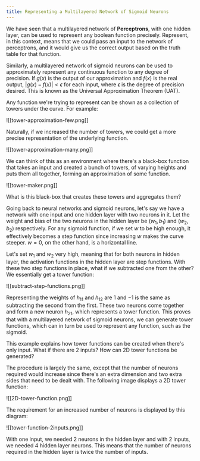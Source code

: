 ```yaml
---
title: Representing a Multilayered Network of Sigmoid Neurons
---
```

We have seen that a multilayered network of **Perceptrons**, with one hidden layer, can be used to represent any boolean function precisely. Represent, in this context, means that we could pass an input to the network of perceptrons, and it would give us the correct output based on the truth table for that function. 

Similarly, a multilayered network of sigmoid neurons can be used to approximately represent any continuous function to any degree of precision. If $g(x)$ is the output of our approximation and $f(x)$ is the real output, $|g(x) - f(x)| < \epsilon$ for each input, where $\epsilon$ is the degree of precision desired. This is known as the Universal Approximation Theorem (UAT).

Any function we're trying to represent can be shown as a collection of towers under the curve. For example: 

![[tower-approximation-few.png]]

Naturally, if we increased the number of towers, we could get a more precise representation of the underlying function.

![[tower-approximation-many.png]]


We can think of this as an environment where there's a black-box function that takes an input and created a bunch of towers, of varying heights and puts them all together, forming an approximation of some function. 


![[tower-maker.png]]


What is this black-box that creates these towers and aggregates them?

Going back to neural networks and sigmoid neurons, let's say we have a network with one input and one hidden layer with two neurons in it. Let the weight and bias of the two neurons in the hidden layer be $(w_1, b_1)$ and $(w_2,b_2)$ respectively. For any sigmoid function, if we set $w$ to be high enough, it effectively becomes a step function since increasing $w$ makes the curve steeper. $w = 0$, on the other hand, is a horizontal line.

Let's set $w_1$ and $w_2$ very high, meaning that for both neurons in hidden layer, the activation functions in the hidden layer are step functions. With these two step functions in place, what if we subtracted one from the other? We essentially get a tower function:

![[subtract-step-functions.png]]

Representing the weights of $h_{11}$ and $h_{12}$ are $1$ and $-1$ is the same as subtracting the second from the first. These two neurons come together and form a new neuron $h_{21}$, which represents a tower function. This proves that with a multilayered network of sigmoid neurons, we can generate tower functions, which can in turn be used to represent any function, such as the sigmoid.

This example explains how tower functions can be created when there's only input. What if there are 2 inputs? How can 2D tower functions be generated?

The procedure is largely the same, except that the number of neurons required would increase since there's an extra dimension and two extra sides that need to be dealt with. The following image displays a 2D tower function:

![[2D-tower-function.png]]

The requirement for an increased number of neurons is displayed by this diagram:

![[tower-function-2inputs.png]]


With one input, we needed 2 neurons in the hidden layer and with 2 inputs, we needed 4 hidden layer neurons. This means that the number of neurons required in the hidden layer is twice the number of inputs.